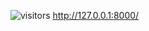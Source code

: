 ![visitors](https://visitor-badge.glitch.me/badge?page_id=gilbertocharles.readme)
http://127.0.0.1:8000/
